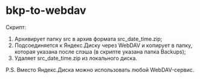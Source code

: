 # bkp-to-webdav

Скрипт:
1. Архивирует папку src в архив формата src_date_time.zip;
2. Подсоединяется к Яндекс.Диску через WebDAV и копирует в папку, которая указана после слэша (в скрипте указана папка Backups);
3. Удаляет src_date_time.zip из локального диска.

P.S. Вместо Яндекс.Диска можно использовать любой WebDAV-сервис.
